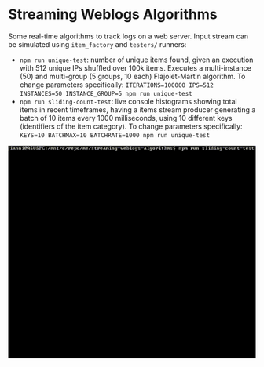# Streaming Weblogs Algorithms

Some real-time algorithms to track logs on a web server.
Input stream can be simulated using `item_factory` and `testers/` runners:
- `npm run unique-test`: number of unique items found, 
given an execution with 512 unique IPs shuffled over 100k items. Executes a multi-instance (50) and multi-group (5 groups, 10 each) Flajolet-Martin algorithm.
To change parameters specifically: `ITERATIONS=100000 IPS=512 INSTANCES=50 INSTANCE_GROUP=5 npm run unique-test`
- `npm run sliding-count-test`: live console histograms showing total items in recent timeframes, 
having a items stream producer generating a batch of 10 items every 1000 milliseconds, using 10 different keys (identifiers of the item category).
To change parameters specifically: `KEYS=10 BATCHMAX=10 BATCHRATE=1000 npm run unique-test`

![A gif demo: sliding window counters aggregation](static/img/demo.gif?raw=true "Demo")
